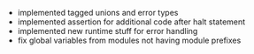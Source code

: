 - implemented tagged unions and error types
- implemented assertion for additional code after halt statement
- implemented new runtime stuff for error handling
- fix global variables from modules not having module prefixes
